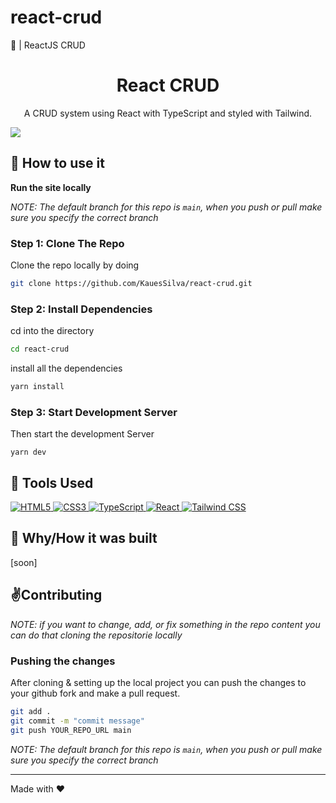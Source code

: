 # react-crud
📒 | ReactJS CRUD

<div align="center">
    <h1>React CRUD</h1>
    <p>A CRUD system using React with TypeScript and styled with Tailwind.</p>
</div>

![](soon)

## 🚀 How to use it

**Run the site locally**

_NOTE: The default branch for this repo is `main`, when you push or pull make sure you specify the correct branch_

### Step 1: Clone The Repo

Clone the repo locally by doing

```bash
git clone https://github.com/KauesSilva/react-crud.git
```

### Step 2: Install Dependencies

cd into the directory

```bash
cd react-crud
```

install all the dependencies
```bash
yarn install
```

### Step 3: Start Development Server

Then start the development Server
```
yarn dev
```

## 🔧 Tools Used

<div align="left">
    <a href="https://developer.mozilla.org/en-US/docs/Glossary/HTML5" target="_blank">
        <img alt="HTML5" src="https://img.shields.io/badge/HTML5-E34F26?style=for-the-badge&logo=html5&logoColor=white" />
    </a>
    <a href="https://developer.mozilla.org/en-US/docs/Web/CSS" target="_blank">
        <img alt="CSS3" src="https://img.shields.io/badge/CSS3-1572B6?style=for-the-badge&logo=css3&logoColor=white" />
    </a>
    <a href="https://www.typescriptlang.org/docs/" target="_blank">
        <img alt="TypeScript" src="https://img.shields.io/badge/TypeScript-007ACC?style=for-the-badge&logo=typescript&logoColor=white" />
    </a>
    <a href="https://pt-br.reactjs.org/" target="_blank">
        <img alt="React" src="https://img.shields.io/badge/React-20232A?style=for-the-badge&logo=react&logoColor=61DAFB" />
    </a>
    <a href="https://tailwindcss.com/" target="_blank">
        <img alt="Tailwind CSS" src="https://img.shields.io/badge/Tailwind_CSS-38B2AC?style=for-the-badge&logo=tailwind-css&logoColor=white" />
    </a>
</div>

## 📕 Why/How it was built

[soon]

## ✌️Contributing

*NOTE: if you want to change, add, or fix something in the repo content you can do that cloning the repositorie locally*


### Pushing the changes

After cloning & setting up the local project you can push the changes to your github fork and make a pull request.

```bash
git add .
git commit -m "commit message"
git push YOUR_REPO_URL main
```

_NOTE: The default branch for this repo is `main`, when you push or pull make sure you specify the correct branch_

------

Made with ❤️
